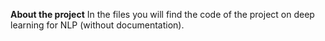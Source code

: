 **About the project**
In the files you will find the code of the project on deep learning for NLP (without documentation).
